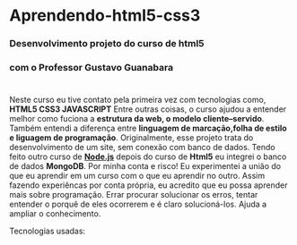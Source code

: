 # Aprendendo-html5-css3
### Desenvolvimento projeto do curso de html5
### com o Professor Gustavo Guanabara
#
Neste curso eu tive contato pela primeira vez com tecnologias como,  **HTML5 CSS3 JAVASCRIPT** Entre outras coisas, o curso ajudou a entender melhor como fuciona a **estrutura da web, o modelo cliente–servido**. Também entendi a diferença  entre **linguagem de marcação,folha de estilo e liguagem de programação**. Originalmente, esse projeto trata do desenvolvimento de um site, sem conexão com banco de dados. Tendo feito outro curso de [**Node.js**](https://www.youtube.com/watch?v=LLqq6FemMNQ&list=PLJ_KhUnlXUPtbtLwaxxUxHqvcNQndmI4B) depois do curso de **Html5** eu integrei o banco de dados **MongoDB**. Por minha conta e risco! Eu experimentei a união do que eu aprendir em um curso com o que eu aprendir no outro. Assim fazendo experiêncas por conta própria, eu acredito que eu possa aprender mais sobre programação. Errar procurar solucionar os erros, tentar entender o porquê de eles ocorrerem e é claro solucioná-los. Ajuda a ampliar o conhecimento. 

Tecnologias usadas:
